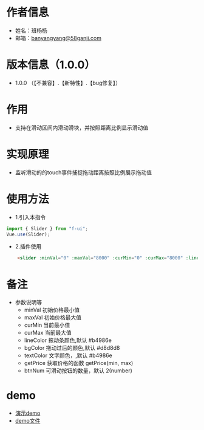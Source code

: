 # 作者信息
* 姓名：班杨杨
* 邮箱：banyangyang@58ganji.com

# 版本信息（1.0.0）
* 1.0.0 （【不兼容】.【新特性】.【bug修复】）

# 作用
* 支持在滑动区间内滑动滑块，并按照距离比例显示滑动值

# 实现原理
* 监听滑动的的touch事件捕捉拖动距离按照比例展示拖动值

# 使用方法
* 1.引入本指令

```javascript
import { Slider } from "f-ui";
Vue.use(Slider);

```
* 2.插件使用
```html
    <slider :minVal="0" :maxVal="8000" :curMin="0" :curMax="8000" :lineColor="'#ec4141'" :textColor="'red'" :bgColor="'#EEA9B8'" v-on:getPrice="getPrice"></slider>
```

# 备注
* 参数说明等
    * minVal 初始价格最小值
    * maxVal 初始价格最大值
    * curMin 当前最小值
    * curMax 当前最大值
    * lineColor 拖动条颜色,默认 #b4986e
    * bgColor 拖动过后的颜色,默认 #d8d8d8
    * textColor 文字颜色，,默认 #b4986e
    * getPrice 获取价格的函数 getPrice(min, max)
    * btnNum 可滑动按钮的数量，默认 2(number)

<!-- 这里注意修改your-plugin-name为你的插件名称 -->
# demo
- [演示demo](http://fangfe.58v5.cn/f-ui/demo/index.html#/slider)
- [demo文件](http://gitlab.58corp.com/fangfe/f-ui/blob/master/src/slider/demo/Demo.vue)